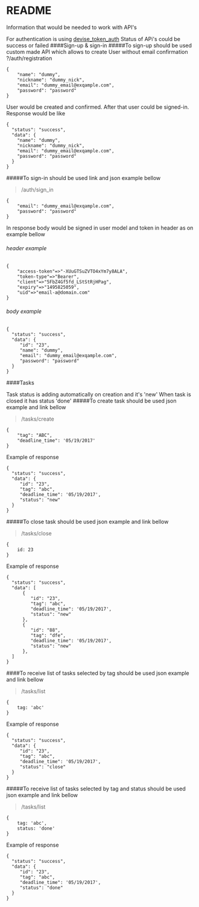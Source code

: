# README

Information that would be needed to work with API's

For authentication is using [devise_token_auth](https://github.com/lynndylanhurley/devise_token_auth)
Status of APi's could be success or failed
####Sign-up & sign-in
#####To sign-up should be used custom made API which allows to create User without email confirmation
?/auth/registration

```
{
    "name": "dummy",
    "nickname": "dummy_nick",
    "email": "dummy_email@exqample.com",
    "password": "password" 
}
```
User would be created and confirmed. After that user could be signed-in. Response would be like
```
{
  "status": "success",
  "data": {
    "name": "dummy",
    "nickname": "dummy_nick",
    "email": "dummy_email@exqample.com",
    "password": "password" 
  }
}
```
#####To sign-in should be used link and json example bellow
>/auth/sign_in

```
{
    "email": "dummy_email@exqample.com",
    "password": "password" 
}
```

In response body would be signed in user model and token in header as on example bellow
###### header example
```
{
    "access-token"=>"-XUuGTSuZVTO4xYm7y8ALA",
    "token-type"=>"Bearer",
    "client"=>"5FbZ4Gf5fd_LStStRjHPag",
    "expiry"=>"1495825059",
    "uid"=>"email-a@domain.com"
}
```
###### body example
```
{
  "status": "success",
  "data": {
     "id": "23",
     "name": "dummy",
     "email": "dummy_email@exqample.com",
     "password": "password" 
  }
}
```
####Tasks

Task status is adding automatically on creation and it's 'new'
When task is closed it has status 'done'
#####To create task should be used json example and link bellow
>/tasks/create

```
{
    "tag": "ABC",
    "deadline_time": '05/19/2017'
}
```

Example of response 
```
{
  "status": "success",
  "data": {
     "id": "23",
     "tag": "abc",
     "deadline_time": '05/19/2017',
     "status": "new" 
  }
}
```

#####To close task should be used json example and link bellow
>/tasks/close

```
{
    id: 23
}
```

Example of response 
```
{
  "status": "success",
  "data": [
      {
         "id": "23",
         "tag": "abc",
         "deadline_time": '05/19/2017',
         "status": "new" 
      },
      {
         "id": "88",
         "tag": "dfe",
         "deadline_time": '05/19/2017',
         "status": "new" 
      },
  ]
}
```

####To receive list of tasks selected by tag should be used json example and link bellow
>/tasks/list

```
{
    tag: 'abc'   
}
```

Example of response 

```
{
  "status": "success",
  "data": {
     "id": "23",
     "tag": "abc",
     "deadline_time": '05/19/2017',
     "status": "close" 
  }
}
```

#####To receive list of tasks selected by tag and status should be used json example and link bellow
>/tasks/list

```
{
    tag: 'abc',
    status: 'done'
}
```

Example of response 

```
{
  "status": "success",
  "data": {
     "id": "23",
     "tag": "abc",
     "deadline_time": '05/19/2017',
     "status": "done" 
  }
}
```